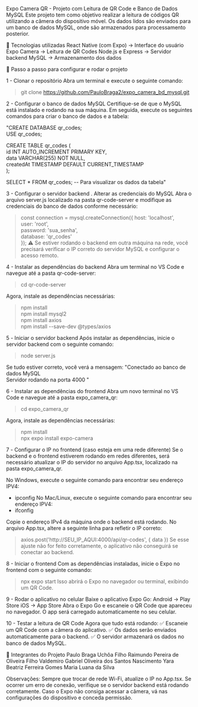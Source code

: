 Expo Camera QR - Projeto com Leitura de QR Code e Banco de Dados MySQL
Este projeto tem como objetivo realizar a leitura de códigos QR utilizando a câmera do dispositivo móvel. Os dados lidos são enviados para um banco de dados MySQL, onde são armazenados para processamento posterior.

📌 Tecnologias utilizadas
React Native (com Expo) → Interface do usuário
Expo Camera → Leitura de QR Codes
Node.js e Express → Servidor backend
MySQL → Armazenamento dos dados

🚀 Passo a passo para configurar e rodar o projeto

1 - Clonar o repositório
Abra um terminal e execute o seguinte comando:
> git clone https://github.com/PauloBraga2/expo_camera_bd_mysql.git

2 - Configurar o banco de dados MySQL
Certifique-se de que o MySQL está instalado e rodando na sua máquina. Em seguida, execute os seguintes comandos para criar o banco de dados e a tabela:

"CREATE DATABASE qr_codes;  
USE qr_codes;  

CREATE TABLE qr_codes (  
  id INT AUTO_INCREMENT PRIMARY KEY,  
  data VARCHAR(255) NOT NULL,  
  createdAt TIMESTAMP DEFAULT CURRENT_TIMESTAMP  
);  

SELECT * FROM qr_codes; -- Para visualizar os dados da tabela"

3 - Configurar o servidor backend
. Alterar as credenciais do MySQL
Abra o arquivo server.js localizado na pasta qr-code-server e modifique as credenciais do banco de dados conforme necessário:
> const connection = mysql.createConnection({
  host: 'localhost',  
  user: 'root',  
  password: 'sua_senha',  
  database: 'qr_codes'  
});
⚠️ Se estiver rodando o backend em outra máquina na rede, você precisará verificar o IP correto do servidor MySQL e configurar o acesso remoto.

4 - Instalar as dependências do backend
Abra um terminal no VS Code e navegue até a pasta qr-code-server:
> cd qr-code-server

Agora, instale as dependências necessárias:
> npm install  
> npm install mysql2  
> npm install axios  
> npm install --save-dev @types/axios  

5️ - Iniciar o servidor backend
Após instalar as dependências, inicie o servidor backend com o seguinte comando:
> node server.js

Se tudo estiver correto, você verá a mensagem:
"Conectado ao banco de dados MySQL  
Servidor rodando na porta 4000  "

6 - Instalar as dependências do frontend
Abra um novo terminal no VS Code e navegue até a pasta expo_camera_qr:
> cd expo_camera_qr

Agora, instale as dependências necessárias:
> npm install  
> npx expo install expo-camera  

7️ - Configurar o IP no frontend (caso esteja em uma rede diferente)
Se o backend e o frontend estiverem rodando em redes diferentes, será necessário atualizar o IP do servidor no arquivo App.tsx, localizado na pasta expo_camera_qr.

No Windows, execute o seguinte comando para encontrar seu endereço IPV4:
- ipconfig
No Mac/Linux, execute o seguinte comando para encontrar seu endereço IPV4:
- ifconfig

Copie o endereço IPv4 da máquina onde o backend está rodando.
No arquivo App.tsx, altere a seguinte linha para refletir o IP correto:
> axios.post('http://SEU_IP_AQUI:4000/api/qr-codes', { data })
Se esse ajuste não for feito corretamente, o aplicativo não conseguirá se conectar ao backend.

8 - Iniciar o frontend
Com as dependências instaladas, inicie o Expo no frontend com o seguinte comando:
> npx expo start
Isso abrirá o Expo no navegador ou terminal, exibindo um QR Code.

9 - Rodar o aplicativo no celular
Baixe o aplicativo Expo Go:
Android → Play Store
iOS → App Store
Abra o Expo Go e escaneie o QR Code que apareceu no navegador.
O app será carregado automaticamente no seu celular.

10 - Testar a leitura de QR Code
Agora que tudo está rodando:
✅ Escaneie um QR Code com a câmera do aplicativo.
✅ Os dados serão enviados automaticamente para o backend.
✅ O servidor armazenará os dados no banco de dados MySQL.

👥 Integrantes do Projeto
Paulo Braga Uchôa Filho
Raimundo Pereira de Oliveira Filho
Valdemiro Gabriel Oliveira dos Santos Nascimento
Yara Beatriz Ferreira Gomes
Maria Luana da Silva

Observações:
Sempre que trocar de rede Wi-Fi, atualize o IP no App.tsx.
Se ocorrer um erro de conexão, verifique se o servidor backend está rodando corretamente.
Caso o Expo não consiga acessar a câmera, vá nas configurações do dispositivo e conceda permissão.
